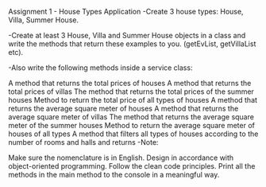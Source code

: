 Assignment 1 - House Types Application
-Create 3 house types: House, Villa, Summer House.

-Create at least 3 House, Villa and Summer House objects in a class and write the methods that return these examples to you. (getEvList, getVillaList etc).

-Also write the following methods inside a service class:

A method that returns the total prices of houses
A method that returns the total prices of villas
The method that returns the total prices of the summer houses
Method to return the total price of all types of houses
A method that returns the average square meter of houses
A method that returns the average square meter of villas
The method that returns the average square meter of the summer houses
Method to return the average square meter of houses of all types
A method that filters all types of houses according to the number of rooms and halls and returns
-Note:

Make sure the nomenclature is in English.
Design in accordance with object-oriented programming.
Follow the clean code principles.
Print all the methods in the main method to the console in a meaningful way.
